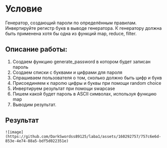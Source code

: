 # Условие 
Генератор, создающий пароли по определённым правилам. Инвертируйте регистр букв в выводе генератора.
К генератору должна быть применена хотя бы одна из функций map, reduce, filter.
## Описание работы:
1. Создаем функцию generate_password в котором будет записан пароль
2. Создаем списки с буквами и цифрами для пароля
3. Спрашиваем пользователя о том, сколько должно быть цифр и букв
4. Присоединяем к паролю цифры и буквы при помощи random choice
5. Инвертируем результат при помощи swapcase
6. Пишем какой будет пароль в ASCII символах, используя функцию map
7. Выводим результат.
## Результат
```
![image](https://github.com/DarkSwordss89125/laba1/assets/160292757/757c6e6d-853e-4e74-88a5-bdf5d022351e)

```
